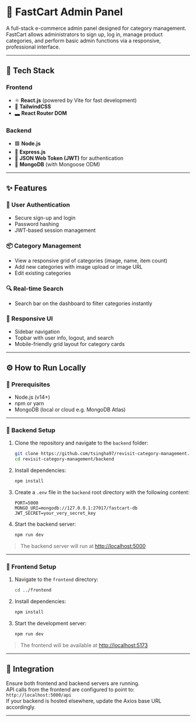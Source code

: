 # 🛒 FastCart Admin Panel

A full-stack e-commerce admin panel designed for category management. FastCart allows administrators to sign up, log in, manage product categories, and perform basic admin functions via a responsive, professional interface.

---

## 🚀 Tech Stack

### Frontend

- ⚛️ **React.js** (powered by Vite for fast development)
- 💨 **TailwindCSS**
- 🬭 **React Router DOM**

### Backend

- 🟩 **Node.js**
- 🚂 **Express.js**
- 🔐 **JSON Web Token (JWT)** for authentication
- 🍃 **MongoDB** (with Mongoose ODM)

---

## ✨ Features

### 🔐 User Authentication

- Secure sign-up and login
- Password hashing
- JWT-based session management

### 📦 Category Management

- View a responsive grid of categories (image, name, item count)
- Add new categories with image upload or image URL
- Edit existing categories

### 🔍 Real-time Search

- Search bar on the dashboard to filter categories instantly

### 📱 Responsive UI

- Sidebar navigation
- Topbar with user info, logout, and search
- Mobile-friendly grid layout for category cards

---

## ⚙️ How to Run Locally

### 🧰 Prerequisites

- Node.js (v14+)
- npm or yarn
- MongoDB (local or cloud e.g. MongoDB Atlas)

---

### 🔧 Backend Setup

1. Clone the repository and navigate to the `backend` folder:

   ```bash
   git clone https://github.com/tsingha97/revisit-category-management.git
   cd revisit-category-management/backend
   ```

2. Install dependencies:

   ```bash
   npm install
   ```

3. Create a `.env` file in the `backend` root directory with the following content:

   ```env
   PORT=5000
   MONGO_URI=mongodb://127.0.0.1:27017/fastcart-db
   JWT_SECRET=your_very_secret_key
   ```

4. Start the backend server:

   ```bash
   npm run dev
   ```

> The backend server will run at [http://localhost:5000](http://localhost:5000)

---

### 🎨 Frontend Setup

1. Navigate to the `frontend` directory:

   ```bash
   cd ../frontend
   ```

2. Install dependencies:

   ```bash
   npm install
   ```

3. Start the development server:

   ```bash
   npm run dev
   ```

> The frontend will be available at [http://localhost:5173](http://localhost:5173)

---

## 🔗 Integration

Ensure both frontend and backend servers are running.  
API calls from the frontend are configured to point to:  
`http://localhost:5000/api`  
If your backend is hosted elsewhere, update the Axios base URL accordingly.

---


